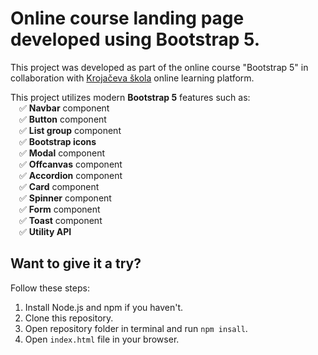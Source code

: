 # Online course landing page developed using Bootstrap 5.

This project was developed as part of the online course "Bootstrap 5" in collaboration with [Krojačeva škola](https://www.krojacevaskola.com/) online learning platform.
<br>

This project utilizes modern <b>Bootstrap 5</b> features such as:
<br>&emsp;✅ <b>Navbar</b> component
<br>&emsp;✅ <b>Button</b> component
<br>&emsp;✅ <b>List group</b> component
<br>&emsp;✅ <b>Bootstrap icons</b>
<br>&emsp;✅ <b>Modal</b> component
<br>&emsp;✅ <b>Offcanvas</b> component
<br>&emsp;✅ <b>Accordion</b> component
<br>&emsp;✅ <b>Card</b> component
<br>&emsp;✅ <b>Spinner</b> component
<br>&emsp;✅ <b>Form</b> component
<br>&emsp;✅ <b>Toast</b> component
<br>&emsp;✅ <b>Utility API</b>

## Want to give it a try?
Follow these steps:
1. Install Node.js and npm if you haven't.
2. Clone this repository.
3. Open repository folder in terminal and run `npm insall`.
4. Open `index.html` file in your browser.
